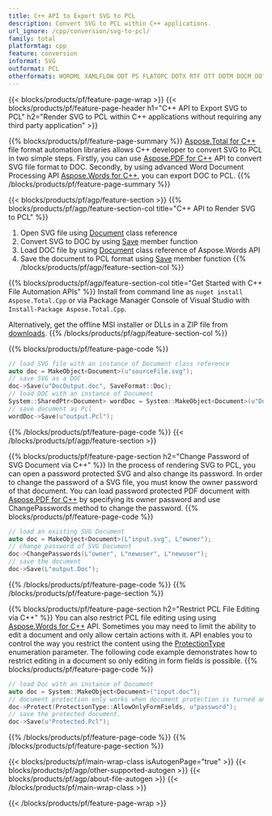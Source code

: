 ```yaml
---
title: C++ API to Export SVG to PCL
description: Convert SVG to PCL within C++ applications.
url_ignore: /cpp/conversion/svg-to-pcl/
family: total
platformtag: cpp
feature: conversion
informat: SVG
outformat: PCL
otherformats: WORDML XAMLFLOW ODT PS FLATOPC DOTX RTF OTT DOTM DOCM DOT MHTML
---
```

{{< blocks/products/pf/feature-page-wrap >}}
{{< blocks/products/pf/feature-page-header h1="C++ API to Export SVG to PCL" h2="Render SVG to PCL within C++ applications without requiring any third party application" >}}

{{% blocks/products/pf/feature-page-summary %}}
[Aspose.Total for C++](https://products.aspose.com/total/cpp/) file format automation libraries allows C++ developer to convert SVG to PCL in two simple steps. Firstly, you can use [Aspose.PDF for C++](https://products.aspose.com/pdf/cpp/) API to convert SVG file format to DOC. Secondly, by using advanced Word Document Processing API [Aspose.Words for C++](https://products.aspose.com/words/cpp/), you can export DOC to PCL. 
{{% /blocks/products/pf/feature-page-summary  %}}

{{< blocks/products/pf/agp/feature-section >}}
{{% blocks/products/pf/agp/feature-section-col title="C++ API to Render SVG to PCL" %}}
1. Open SVG file using [Document](https://reference.aspose.com/pdf/cpp/class/aspose.pdf.document) class reference
2. Convert SVG to DOC by using [Save](https://reference.aspose.com/pdf/cpp/class/aspose.pdf.document#adb8061c585440fde49c1263e68837f01) member function
3. Load DOC file by using [Document](https://reference.aspose.com/words/cpp/class/aspose.words.document) class reference of Aspose.Words API
4. Save the document to PCL format using [Save](https://reference.aspose.com/words/cpp/class/aspose.words.document#save_stream_saveformat) member function
{{% /blocks/products/pf/agp/feature-section-col %}}

{{% blocks/products/pf/agp/feature-section-col title="Get Started with C++ File Automation APIs" %}}
Install from command line as ```nuget install Aspose.Total.Cpp``` or via Package Manager Console of Visual Studio with ```Install-Package Aspose.Total.Cpp```.

Alternatively, get the offline MSI installer or DLLs in a ZIP file from [downloads](https://releases.aspose.com/total/cpp).
{{% /blocks/products/pf/agp/feature-section-col %}}

{{% blocks/products/pf/feature-page-code %}}
```cpp
// load SVG file with an instance of Document class reference
auto doc = MakeObject<Document>(u"sourceFile.svg");
// save SVG as a DOC 
doc->Save(u"DocOutput.doc", SaveFormat::Doc); 
// load DOC with an instance of Document
System::SharedPtr<Document> wordDoc = System::MakeObject<Document>(u"DocOutput.doc");
// save document as Pcl
wordDoc->Save(u"output.Pcl");  
```
{{% /blocks/products/pf/feature-page-code %}}
{{< /blocks/products/pf/agp/feature-section >}}

{{% blocks/products/pf/feature-page-section  h2="Change Password of SVG Document via C++" %}}
In the process of rendering SVG to PCL, you can open a password protected SVG and also change its password. In order to change the password of a SVG file, you must know the owner password of that document. You can load password protected PDF document with [Aspose.PDF for C++](https://products.aspose.com/pdf/cpp/) by specifying its owner password and use ChangePasswords method to change the password.
{{% blocks/products/pf/feature-page-code %}}
```cpp
// load an existing SVG Document
auto doc = MakeObject<Document>(L"input.svg", L"owner");
// change password of SVG Document
doc->ChangePasswords(L"owner", L"newuser", L"newuser");
// save the document
doc->Save(L"output.Doc");
```
{{% /blocks/products/pf/feature-page-code  %}}
{{% /blocks/products/pf/feature-page-section %}}

{{% blocks/products/pf/feature-page-section  h2="Restrict PCL File Editing via C++" %}}
You can also restrict PCL file editing using using [Aspose.Words for C++](https://products.aspose.com/words/cpp/) API. Sometimes you may need to limit the ability to edit a document and only allow certain actions with it. API enables you to control the way you restrict the content using the [ProtectionType](https://reference.aspose.com/words/cpp/namespace/aspose.words#protectiontype) enumeration parameter. The following code example demonstrates how to restrict editing in a document so only editing in form fields is possible.
{{% blocks/products/pf/feature-page-code %}}
```cpp
// load Doc with an instance of Document
auto doc = System::MakeObject<Document>("input.doc");
// document protection only works when document protection is turned and only editing in form fields is allowed.
doc->Protect(ProtectionType::AllowOnlyFormFields, u"password");
// save the protected document.
doc->Save(u"Protected.Pcl");  
```
{{% /blocks/products/pf/feature-page-code  %}}
{{% /blocks/products/pf/feature-page-section %}}

{{< blocks/products/pf/main-wrap-class isAutogenPage="true" >}}
{{< blocks/products/pf/agp/other-supported-autogen >}}
{{< blocks/products/pf/agp/about-file-autogen >}}
{{< /blocks/products/pf/main-wrap-class >}}

{{< /blocks/products/pf/feature-page-wrap >}}